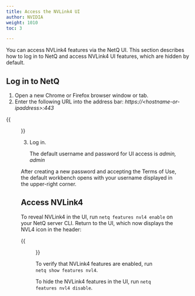 ```yaml
---
title: Access the NVLink4 UI
author: NVIDIA
weight: 1010
toc: 3

---
```


You can access NVLink4 features via the NetQ UI. This section describes how to log in to NetQ and access NVLink4 UI features, which are hidden by default.

## Log in to NetQ

1. Open a new Chrome or Firefox browser window or tab.
2. Enter the following URL into the address bar: *https://\<hostname-or-ipaddress\>:443*  

 {{<figure src="/images/netq/netq-splash-screen-450.png" alt="NetQ login screen" width="700">}}

3. Log in. 

    The default username and password for UI access is *admin, admin*

After creating a new password and accepting the Terms of Use, the default workbench opens with your username displayed in the upper-right corner.

## Access NVLink4

To reveal NVLink4 in the UI, run `netq features nvl4 enable` on your NetQ server CLI. Return to the UI, which now displays the NVL4 icon in the header:

{{<figure src="/images/netq/nvl4-header-450.png" alt="" width="950">}}

To verify that NVLink4 features are enabled, run `netq show features nvl4`.

To hide the NVLink4 features in the UI, run `netq features nvl4 disable`.

